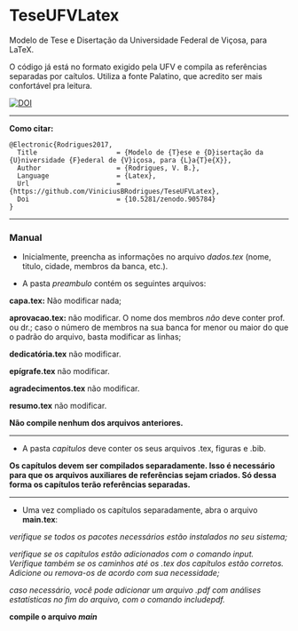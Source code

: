 # TeseUFVLatex
Modelo de Tese e Disertação da Universidade Federal de Viçosa, para LaTeX.

O código já está no formato exigido pela UFV e compila as referências separadas por caítulos. Utiliza a fonte Palatino, que acredito ser mais confortável pra leitura.

[![DOI](https://zenodo.org/badge/84732333.svg)](https://zenodo.org/badge/latestdoi/84732333)

---

**Como citar:**

```
@Electronic{Rodrigues2017,
  Title                    = {Modelo de {T}ese e {D}isertação da {U}niversidade {F}ederal de {V}içosa, para {L}a{T}e{X}},
  Author                   = {Rodrigues, V. B.},
  Language                 = {Latex},
  Url                      = {https://github.com/ViniciusBRodrigues/TeseUFVLatex},
  Doi                      = {10.5281/zenodo.905784}
}
```

----


### Manual

- Inicialmente, preencha as informações no arquivo _dados.tex_ (nome, titulo, cidade, membros da banca, etc.).

- A pasta _preambulo_ contém os seguintes arquivos:
 
**capa.tex:** Não modificar nada;

**aprovacao.tex:** não modificar. O nome dos membros _não_ deve conter prof. ou dr.; caso o número de membros na sua banca for menor ou maior do que o padrão do arquivo, basta modificar as linhas;

**dedicatória.tex** não modificar.

**epígrafe.tex** não modificar.

**agradecimentos.tex** não modificar.

**resumo.tex** não modificar.

**Não compile nenhum dos arquivos anteriores.**

---

- A pasta _capitulos_ deve conter os seus arquivos .tex, figuras e .bib.

**Os capítulos devem ser compilados separadamente. Isso é necessário para que os arquivos auxiliares de referências sejam criados. Só dessa forma os capítulos terão referências separadas.**

---

- Uma vez compliado os capítulos separadamente, abra o arquivo **main.tex**:

_verifique se todos os pacotes necessários estão instalados no seu sistema;_

_verifique se os capítulos estão adicionados com o comando input. Verifique também se os caminhos até os .tex dos capítulos estão corretos. Adicione ou remova-os de acordo com sua necessidade;_

_caso necessário, você pode adicionar um arquivo .pdf com análises estatísticas no fim do arquivo, com o comando includepdf._

**compile o arquivo _main_**

